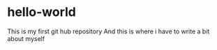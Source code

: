 # hello-world
This is my first git hub repository
And this is where i have to write a bit about myself
